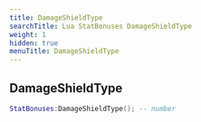 ```yaml
---
title: DamageShieldType
searchTitle: Lua StatBonuses DamageShieldType
weight: 1
hidden: true
menuTitle: DamageShieldType
---
```

## DamageShieldType
```lua
StatBonuses:DamageShieldType(); -- number
```
